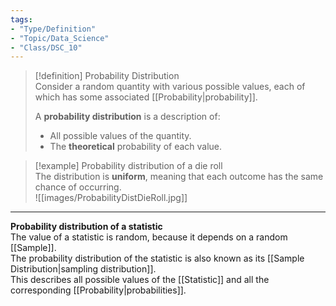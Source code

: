 ```yaml
---
tags:
- "Type/Definition"
- "Topic/Data_Science"
- "Class/DSC_10"
---
```

> [!definition] Probability Distribution  
> Consider a random quantity with various possible values, each of which has some associated [[Probability|probability]].  
>  
> A **probability distribution** is a description of:  
> - All possible values of the quantity.  
> - The **theoretical** probability of each value.  

> [!example] Probability distribution of a die roll  
> The distribution is **uniform**, meaning that each outcome has the same chance of occurring.  
> ![[images/ProbabilityDistDieRoll.jpg]]  

---  

**Probability distribution of a statistic**  
The value of a statistic is random, because it depends on a random [[Sample]].  
The probability distribution of the statistic is also known as its [[Sample Distribution|sampling distribution]].  
This describes all possible values of the [[Statistic]] and all the corresponding [[Probability|probabilities]].  
